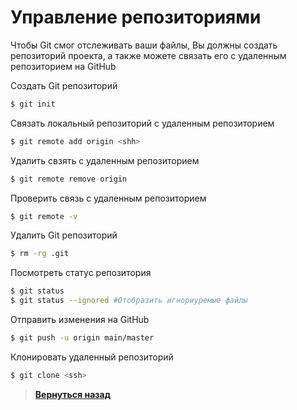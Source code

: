 # Управление репозиториями

Чтобы Git смог отслеживать ваши файлы, Вы должны создать репозиторий проекта, а также можете связать его с удаленным репозиторием на GitHub

Создать Git репозиторий
``` bash
$ git init
```

Связать локальный репозиторий с удаленным репозиторием
``` bash
$ git remote add origin <shh>
```

Удалить свзять с удаленным репозиторием
``` bash
$ git remote remove origin
```

Проверить связь с удаленным репозиторием
``` bash
$ git remote -v
```

Удалить Git репозиторий
``` bash
$ rm -rg .git
```

Посмотреть статус репозитория
``` bash
$ git status
$ git status --ignored #Отобразить игнориуремые файлы
```

Отправить изменения на GitHub
``` bash
$ git push -u origin main/master
```

Клонировать удаленный репозиторий
``` bash
$ git clone <ssh>
```

> [**Вернуться назад**](https://github.com/ILeZzoV/MyGitCrib/)